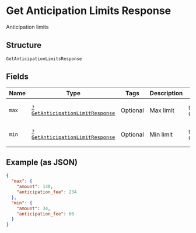 
# Get Anticipation Limits Response

Anticipation limits

## Structure

`GetAnticipationLimitsResponse`

## Fields

| Name | Type | Tags | Description | Getter | Setter |
|  --- | --- | --- | --- | --- | --- |
| `max` | [`?GetAnticipationLimitResponse`](../../doc/models/get-anticipation-limit-response.md) | Optional | Max limit | getMax(): ?GetAnticipationLimitResponse | setMax(?GetAnticipationLimitResponse max): void |
| `min` | [`?GetAnticipationLimitResponse`](../../doc/models/get-anticipation-limit-response.md) | Optional | Min limit | getMin(): ?GetAnticipationLimitResponse | setMin(?GetAnticipationLimitResponse min): void |

## Example (as JSON)

```json
{
  "max": {
    "amount": 140,
    "anticipation_fee": 234
  },
  "min": {
    "amount": 34,
    "anticipation_fee": 60
  }
}
```

